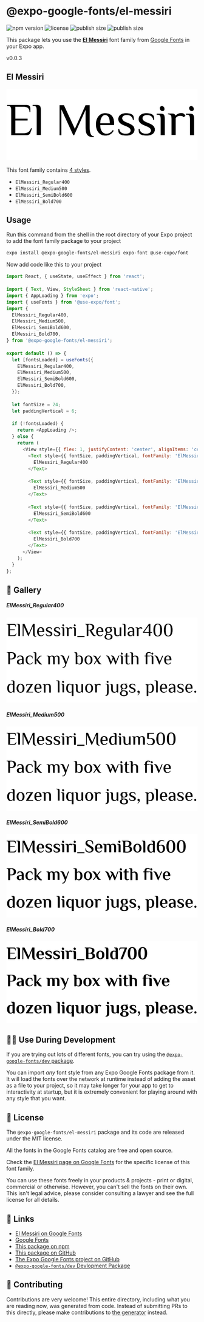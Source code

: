 # @expo-google-fonts/el-messiri

![npm version](https://flat.badgen.net/npm/v/@expo-google-fonts/el-messiri)
![license](https://flat.badgen.net/github/license/expo/google-fonts)
![publish size](https://flat.badgen.net/packagephobia/install/@expo-google-fonts/el-messiri)
![publish size](https://flat.badgen.net/packagephobia/publish/@expo-google-fonts/el-messiri)

This package lets you use the [**El Messiri**](https://fonts.google.com/specimen/El+Messiri) font family from [Google Fonts](https://fonts.google.com/) in your Expo app.

v0.0.3

## El Messiri

![El Messiri](./font-family.png)

This font family contains [4 styles](#-gallery).

- `ElMessiri_Regular400`
- `ElMessiri_Medium500`
- `ElMessiri_SemiBold600`
- `ElMessiri_Bold700`

## Usage

Run this command from the shell in the root directory of your Expo project to add the font family package to your project
```sh
expo install @expo-google-fonts/el-messiri expo-font @use-expo/font
```

Now add code like this to your project
```js
import React, { useState, useEffect } from 'react';

import { Text, View, StyleSheet } from 'react-native';
import { AppLoading } from 'expo';
import { useFonts } from '@use-expo/font';
import {
  ElMessiri_Regular400,
  ElMessiri_Medium500,
  ElMessiri_SemiBold600,
  ElMessiri_Bold700,
} from '@expo-google-fonts/el-messiri';

export default () => {
  let [fontsLoaded] = useFonts({
    ElMessiri_Regular400,
    ElMessiri_Medium500,
    ElMessiri_SemiBold600,
    ElMessiri_Bold700,
  });

  let fontSize = 24;
  let paddingVertical = 6;

  if (!fontsLoaded) {
    return <AppLoading />;
  } else {
    return (
      <View style={{ flex: 1, justifyContent: 'center', alignItems: 'center' }}>
        <Text style={{ fontSize, paddingVertical, fontFamily: 'ElMessiri_Regular400' }}>
          ElMessiri_Regular400
        </Text>

        <Text style={{ fontSize, paddingVertical, fontFamily: 'ElMessiri_Medium500' }}>
          ElMessiri_Medium500
        </Text>

        <Text style={{ fontSize, paddingVertical, fontFamily: 'ElMessiri_SemiBold600' }}>
          ElMessiri_SemiBold600
        </Text>

        <Text style={{ fontSize, paddingVertical, fontFamily: 'ElMessiri_Bold700' }}>
          ElMessiri_Bold700
        </Text>
      </View>
    );
  }
};

```

## 🔡 Gallery

##### ElMessiri_Regular400
![ElMessiri_Regular400](./05a194beec1a2e2d57ac0ee1d517ad0b59142391481adbd18fee77752639ddda.ttf.png)

##### ElMessiri_Medium500
![ElMessiri_Medium500](./9da80f76bf936a3cccb71afc2d2a95fcb8eb5be79a494c0b44e5e75f61031a05.ttf.png)

##### ElMessiri_SemiBold600
![ElMessiri_SemiBold600](./dc6415daf94f76a9dbea542ec17e7df4f5b01a18796c44448bd0c817cd2d433e.ttf.png)

##### ElMessiri_Bold700
![ElMessiri_Bold700](./a25eabeb2e7f6f2cbe92e832bf052cb0bd0930c95b6457ee6cb8469552b97c63.ttf.png)


## 👩‍💻 Use During Development

If you are trying out lots of different fonts, you can try using the [`@expo-google-fonts/dev` package](https://github.com/expo/google-fonts/tree/master/font-packages/dev#readme).

You can import *any* font style from any Expo Google Fonts package from it. It will load the fonts
over the network at runtime instead of adding the asset as a file to your project, so it may take longer
for your app to get to interactivity at startup, but it is extremely convenient
for playing around with any style that you want.

## 📖 License

The `@expo-google-fonts/el-messiri` package and its code are released under the MIT license.

All the fonts in the Google Fonts catalog are free and open source.

Check the [El Messiri page on Google Fonts](https://fonts.google.com/specimen/El+Messiri) for the specific license of this font family.

You can use these fonts freely in your products & projects - print or digital, commercial or otherwise. However, you can't sell the fonts on their own. This isn't legal advice, please consider consulting a lawyer and see the full license for all details.

## 🔗 Links

- [El Messiri on Google Fonts](https://fonts.google.com/specimen/El+Messiri)
- [Google Fonts](https://fonts.google.com/)
- [This package on npm](https://www.npmjs.com/package/@expo-google-fonts/el-messiri)
- [This package on GitHub](https://github.com/expo/google-fonts/tree/master/font-packages/el-messiri)
- [The Expo Google Fonts project on GitHub](https://github.com/expo/google-fonts)
- [`@expo-google-fonts/dev` Devlopment Package](https://github.com/expo/google-fonts/tree/master/font-packages/dev)


## 🤝 Contributing

Contributions are very welcome! This entire directory, including what you are reading now, was generated from code. Instead of submitting PRs to this directly, please make contributions to [the generator](https://github.com/expo/google-fonts/tree/master/packages/generator) instead.
